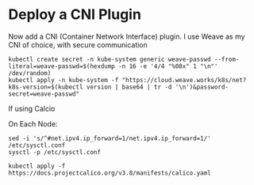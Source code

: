 # Deploy a CNI Plugin

Now add a CNI (Container Network Interface) plugin. I use Weave as my CNI of choice, with secure communication

```shell
kubectl create secret -n kube-system generic weave-passwd --from-literal=weave-passwd=$(hexdump -n 16 -e '4/4 "%08x" 1 "\n"' /dev/random)
kubectl apply -n kube-system -f "https://cloud.weave.works/k8s/net?k8s-version=$(kubectl version | base64 | tr -d '\n')&password-secret=weave-passwd"
```

If using Calcio

On Each Node:

```shell
sed -i 's/^#net.ipv4.ip_forward=1/net.ipv4.ip_forward=1/' /etc/sysctl.conf
sysctl -p /etc/sysctl.conf

kubectl apply -f https://docs.projectcalico.org/v3.8/manifests/calico.yaml
```
